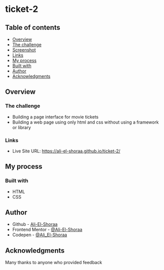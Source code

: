 
# ticket-2

## Table of contents

- [Overview](#Overview)
- [The challenge](#The-challenge)
- [Screenshot](#Screenshot)
- [Links](#Links)
- [My process](#My-process)
- [Built with](#Built-with)
- [Author](#Author)
- [Acknowledgments](#Acknowledgments)

## Overview

### The challenge

- Building a page interface for movie tickets
- Building a web page using only html and css without using a framework or library

### Links

- Live Site URL:  https://ali-el-shoraa.github.io/ticket-2/

## My process

### Built with

- HTML
- CSS


## Author

- Github - [Ali-El-Shoraa](https://github.com/Ali-El-Shoraa)
- Frontend Mentor - [@Ali-El-Shoraa](https://www.frontendmentor.io/profile/Ali-El-Shoraa)
- Codepen - [@Ali_El-Shoraa](https://codepen.io/Ali_El-Shoraa)

## Acknowledgments

Many thanks to anyone who provided feedback
